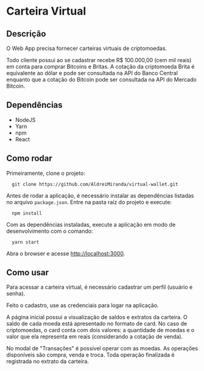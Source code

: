 # Carteira Virtual

## Descrição

O Web App precisa fornecer carteiras virtuais de criptomoedas. 

Todo cliente possui ao se cadastrar recebe R$ 100.000,00 (cem mil reais) em conta para comprar Bitcoins e Britas. A cotação da criptomoeda Brita é equivalente ao dólar e pode ser consultada na API do Banco Central enquanto que a cotação do Bitcoin pode ser consultada na API do Mercado Bitcoin.

## Dependências

- NodeJS
- Yarn
- npm
- React

## Como rodar

Primeiramente, clone o projeto:

```
  git clone https://github.com/AldreiMiranda/virtual-wallet.git
```

Antes de rodar a aplicação, é necessário instalar as dependências listadas no arquivo `package.json`. Entre na pasta raíz do projeto e execute:

```
  npm install
```

Com as dependências instaladas, execute a aplicação em modo de desenvolvimento com o comando:

```
  yarn start
```

Abra o browser e acesse [http://localhost:3000](http://localhost:3000).


## Como usar

Para acessar a carteira virtual, é necessário cadastrar um perfil (usuário e senha). 

Feito o cadastro, use as credenciais para logar na aplicação.

A página inicial possui a visualização de saldos e extratos da carteira. O saldo de cada moeda está apresentado no formato de card. No caso de criptomoedas, o card conta com dois valores: a quantidade de moedas e o valor que ela representa em reais (considerando a cotação de venda).

No modal de "Transações" é possível operar com as moedas. As operações dísponíveis são compra, venda e troca. Toda operação finalizada é registrada no extrato da carteira.
